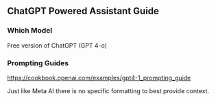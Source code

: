 ## ChatGPT Powered Assistant Guide

### Which Model
Free version of ChatGPT (GPT 4-o)

### Prompting Guides
https://cookbook.openai.com/examples/gpt4-1_prompting_guide

Just like Meta AI there is no specific formatting to best provide context.